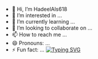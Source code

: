 - 👋 Hi, I’m HadeelAls618
- 👀 I’m interested in ...
- 🌱 I’m currently learning ...
- 💞️ I’m looking to collaborate on ...
- 📫 How to reach me ...
- 😄 Pronouns: ...
- ⚡ Fun fact: ...
[![Typing SVG](https://readme-typing-svg.demolab.com/?lines=I'M+Hadeel+,+I'm+an+enthusiastic;machine+learning+engineer;Data+is+my+passion)](https://git.io/typing-svg)
<!---
HadeelAls618/HadeelAls618 is a ✨ special ✨ repository because its `README.md` (this file) appears on your GitHub profile.
You can click the Preview link to take a look at your changes.
--->

